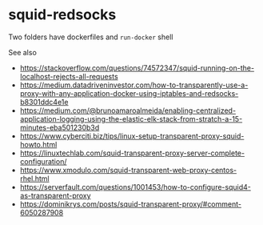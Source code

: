 # squid-redsocks

Two folders have dockerfiles and `run-docker` shell 

See also 
* https://stackoverflow.com/questions/74572347/squid-running-on-the-localhost-rejects-all-requests
* https://medium.datadriveninvestor.com/how-to-transparently-use-a-proxy-with-any-application-docker-using-iptables-and-redsocks-b8301ddc4e1e   
* https://medium.com/@brunoamaroalmeida/enabling-centralized-application-logging-using-the-elastic-elk-stack-from-stratch-a-15-minutes-eba501230b3d
* https://www.cyberciti.biz/tips/linux-setup-transparent-proxy-squid-howto.html
* https://linuxtechlab.com/squid-transparent-proxy-server-complete-configuration/
* https://www.xmodulo.com/squid-transparent-web-proxy-centos-rhel.html
* https://serverfault.com/questions/1001453/how-to-configure-squid4-as-transparent-proxy
* https://dominikrys.com/posts/squid-transparent-proxy/#comment-6050287908
